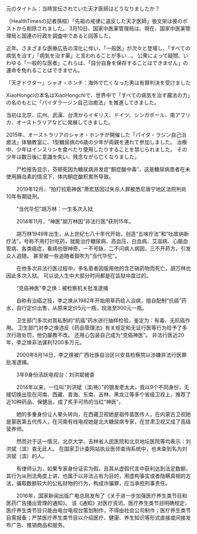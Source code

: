 元のタイトル：当時宣伝されていた天才医師はどうなりましたか？

（HealthTimesの記者孫桓）「先祖の戒律に違反した天才医師」張文栄は彼のポストから削除されました。 3月10日、国家中医薬管理局は、現在、国家中医薬管理局と国連の行政を調査中であると回答した。

近年、さまざまな医療広告の深化に伴い、「一般医」が次々と登場し、「すべての病気を治す」「病気を治す薬」と言われることが多い…。 公衆によって疑問、いわゆる「一般的な医者」これらは、「自分自身を保存することはできません」の運命を免れることはできません。

「天才ドクター」シャオ・ホンチ：海外で亡くなった男は有罪判決を受けました

XiaoHongciの本名はXiaoHongchiで、世界中で「すべての病気を治す魔法の力」の名のもとに「パイダラージン自己治癒法」を推進してきました。

当初は北京、広州、武漢、台湾からイギリス、ドイツ、シンガポール、南アフリカ、オーストラリアなどに発展してきました。

2015年、オーストラリアのシャオ・ホンチが開催した「パイダ・ラジン自己治癒法」体験教室に、1型糖尿病の6歳の少年が両親を連れて参加しました。 治療中、少年はインスリンを食べたり使用したりすることを禁じられました。 その少年は数日後に意識を失い、残念ながら亡くなりました。

　　尸检报告显示，芬顿死因为糖尿病并发症“酮症酸中毒”，这是糖尿病患者在未使用胰岛素的情况下，体内酮症酸积累所导致。

　　2019年12月，“拍打拉筋神医”萧宏慈因过失杀人罪被悉尼唐宁地区法院判处10年有期徒刑。

　　“当代华佗”胡万林：一生多次入狱

　　2014年11月，“神医”胡万林因“非法行医”获刑15年。

　　胡万林1949年出生，从上世纪七八十年代开始，创造“五味疗法”和“吐故纳新疗法”，号称不用打针吃药，就能治疗糖尿病、高血压、白血病、艾滋病、心脑血管病、各类癌症，看病也很神奇，一不号脉，二不问病人病因，三不开药方，引发众人追随。 甚至被一些追随者鼓吹为“当代华佗”。

　　在他多次非法行医过程中，多名患者因服用他的含芒硝药物而死亡，胡万林也因此多次入狱。 可以说人生中大部分时间都是在监狱中度过的。

　　“克癌神医”李之焕：被检察机关批准逮捕

　　自称有治癌之技，李之焕从1982年开始用草药给人治病，擅自配制“抗癌”药水，自行定价出售，从原来定价5元一瓶，现涨至300元一瓶。

　　卫生部门多次对其私制的“抗癌”药水进行抽样检验，鉴定为：有毒、无抗癌作用。 卫生部门对李之焕违反《药品管理法》有关规定和无证行医等行为给予了多次行政处罚，他仍屡教不改。 还用心包装自己成为“克癌神医”。 非法行医近20年，李之焕非法谋利1200多万元。

　　2000年8月14日，李之焕被广西壮族自治区兴安县检察院以涉嫌非法行医罪批准逮捕。

　　3年9身份活跃电视台：刘洪斌被查

　　2014年以来，一位叫“刘洪斌（滨/彬）”的银发老太太，竟以9个不同身份，无缝切换出现在河南、西藏、青海、东南、吉林、黑龙江等多个省级卫视上，推荐了近10种药品、保健品，成了炙手可热的当红“神医”。

　　她的多重身份让人晕头转向，在西藏卫视她是祖传苗医传人，在内蒙古卫视她是蒙医第五代传人，在河南有线电视她是北大糖尿病专家，在甘肃卫视又成了高级营养师。

　　然而对于这一情况，北京大学、吉林省人民医院和北京地坛医院等均表示：刘洪斌（滨）查无此人。 在国家卫计委网站执业医师查询系统中，也未查到名为刘洪斌（滨）的人。

　　有律师认为，如果专家身份证实为假，且其从虚假代言中获利达到法定数额，其行为从刑法角度上讲，也属于以非法占有为目的，用虚构事实或者隐瞒真相的方法，骗取数额较大的公私财物的行为，构成诈骗罪，应当承担刑事责任。

　　2016年，国家新闻出版广电总局发布了《关于进一步加强医疗养生类节目和医药广告播出管理的通知》。 该《通知》对医疗资讯、医疗养生类节目明确规定，医疗养生类节目只能由电台电视台策划制作，不得由社会公司制作；医疗养生类节目需报备；严禁医疗养生类节目以介绍医疗、健康、养生知识等形式直接或间接发布广告、推销商品和服务。
